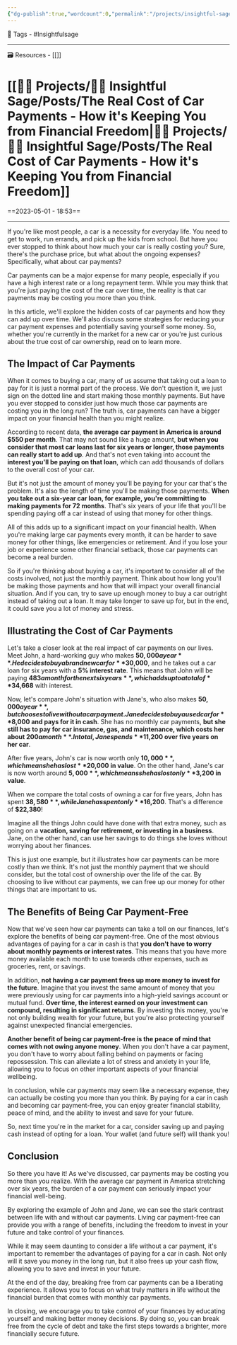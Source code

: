 ```yaml
---
{"dg-publish":true,"wordcount":0,"permalink":"/projects/insightful-sage/posts/the-real-cost-of-car-payments-how-it-s-keeping-you-from-financial-freedom/","dgPassFrontmatter":true,"noteIcon":"3","created":"2023-11-14T21:08:37.912+05:30","updated":"2024-02-26T02:42:27.313+05:30"}
---
```


🧶 Tags - #Insightfulsage 

---
🗃 Resources - [[]]

# [[👷🏻 Projects/🧓🏻 Insightful Sage/Posts/The Real Cost of Car Payments - How it's Keeping You from Financial Freedom\|👷🏻 Projects/🧓🏻 Insightful Sage/Posts/The Real Cost of Car Payments - How it's Keeping You from Financial Freedom]]
==2023-05-01 - 18:53==

---
If you're like most people, a car is a necessity for everyday life. You need to get to work, run errands, and pick up the kids from school. But have you ever stopped to think about how much your car is really costing you? Sure, there's the purchase price, but what about the ongoing expenses? Specifically, what about car payments?

Car payments can be a major expense for many people, especially if you have a high interest rate or a long repayment term. While you may think that you're just paying the cost of the car over time, the reality is that car payments may be costing you more than you think.

In this article, we'll explore the hidden costs of car payments and how they can add up over time. We'll also discuss some strategies for reducing your car payment expenses and potentially saving yourself some money. So, whether you're currently in the market for a new car or you're just curious about the true cost of car ownership, read on to learn more.

## The Impact of Car Payments
When it comes to buying a car, many of us assume that taking out a loan to pay for it is just a normal part of the process. We don't question it, we just sign on the dotted line and start making those monthly payments. But have you ever stopped to consider just how much those car payments are costing you in the long run? The truth is, car payments can have a bigger impact on your financial health than you might realize.

According to recent data, **the average car payment in America is around $550 per month**. That may not sound like a huge amount, **but when you consider that most car loans last for six years or longer, those payments can really start to add up**. And that's not even taking into account the **interest you'll be paying on that loan**, which can add thousands of dollars to the overall cost of your car.

But it's not just the amount of money you'll be paying for your car that's the problem. It's also the length of time you'll be making those payments. **When you take out a six-year car loan, for example, you're committing to making payments for 72 months**. That's six years of your life that you'll be spending paying off a car instead of using that money for other things.

All of this adds up to a significant impact on your financial health. When you're making large car payments every month, it can be harder to save money for other things, like emergencies or retirement. And if you lose your job or experience some other financial setback, those car payments can become a real burden.

So if you're thinking about buying a car, it's important to consider all of the costs involved, not just the monthly payment. Think about how long you'll be making those payments and how that will impact your overall financial situation. And if you can, try to save up enough money to buy a car outright instead of taking out a loan. It may take longer to save up for, but in the end, it could save you a lot of money and stress.

## Illustrating the Cost of Car Payments
Let's take a closer look at the real impact of car payments on our lives. Meet John, a hard-working guy who makes **$50,000 a year**. He decides to buy a brand new car for **$30,000**, and he takes out a car loan for six years with a **5% interest rate**. This means that John will be paying **$483 a month for the next six years**, which adds up to a total of **$34,668** with interest.

Now, let's compare John's situation with Jane's, who also makes **$50,000 a year**, but chooses to live without a car payment. Jane decides to buy a used car for **$8,000 and pays for it in cash**. She has no monthly car payments, **but she still has to pay for car insurance, gas, and maintenance, which costs her about $200 a month**. In total, Jane spends **$11,200 over five years on her car**.

After five years, John's car is now worth only **$10,000**, which means he has lost **$20,000 in value**. On the other hand, Jane's car is now worth around **$5,000**, which means she has lost only **$3,200 in value**.

When we compare the total costs of owning a car for five years, John has spent **$38,580**, while Jane has spent only **$16,200**. That's a difference of **$22,380**!

Imagine all the things John could have done with that extra money, such as going on a **vacation, saving for retirement, or investing in a business**. Jane, on the other hand, can use her savings to do things she loves without worrying about her finances.

This is just one example, but it illustrates how car payments can be more costly than we think. It's not just the monthly payment that we should consider, but the total cost of ownership over the life of the car. By choosing to live without car payments, we can free up our money for other things that are important to us.

## The Benefits of Being Car Payment-Free
Now that we've seen how car payments can take a toll on our finances, let's explore the benefits of being car payment-free. One of the most obvious advantages of paying for a car in cash is that **you don't have to worry about monthly payments or interest rates**. This means that you have more money available each month to use towards other expenses, such as groceries, rent, or savings.

In addition, **not having a car payment frees up more money to invest for the future**. Imagine that you invest the same amount of money that you were previously using for car payments into a high-yield savings account or mutual fund. **Over time, the interest earned on your investment can compound, resulting in significant returns**. By investing this money, you're not only building wealth for your future, but you're also protecting yourself against unexpected financial emergencies.

**Another benefit of being car payment-free is the peace of mind that comes with not owing anyone money**. When you don't have a car payment, you don't have to worry about falling behind on payments or facing repossession. This can alleviate a lot of stress and anxiety in your life, allowing you to focus on other important aspects of your financial wellbeing.

In conclusion, while car payments may seem like a necessary expense, they can actually be costing you more than you think. By paying for a car in cash and becoming car payment-free, you can enjoy greater financial stability, peace of mind, and the ability to invest and save for your future.

So, next time you're in the market for a car, consider saving up and paying cash instead of opting for a loan. Your wallet (and future self) will thank you!

## Conclusion
So there you have it! As we've discussed, car payments may be costing you more than you realize. With the average car payment in America stretching over six years, the burden of a car payment can seriously impact your financial well-being.

By exploring the example of John and Jane, we can see the stark contrast between life with and without car payments. Living car payment-free can provide you with a range of benefits, including the freedom to invest in your future and take control of your finances.

While it may seem daunting to consider a life without a car payment, it's important to remember the advantages of paying for a car in cash. Not only will it save you money in the long run, but it also frees up your cash flow, allowing you to save and invest in your future.

At the end of the day, breaking free from car payments can be a liberating experience. It allows you to focus on what truly matters in life without the financial burden that comes with monthly car payments.

In closing, we encourage you to take control of your finances by educating yourself and making better money decisions. By doing so, you can break free from the cycle of debt and take the first steps towards a brighter, more financially secure future.